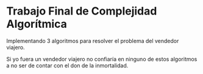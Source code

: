 # Trabajo Final de Complejidad Algorítmica

Implementando 3 algoritmos para resolver el problema del vendedor viajero.

Si yo fuera un vendedor viajero no confiaría en ninguno de estos algoritmos a no ser de contar con el don de la inmortalidad.
